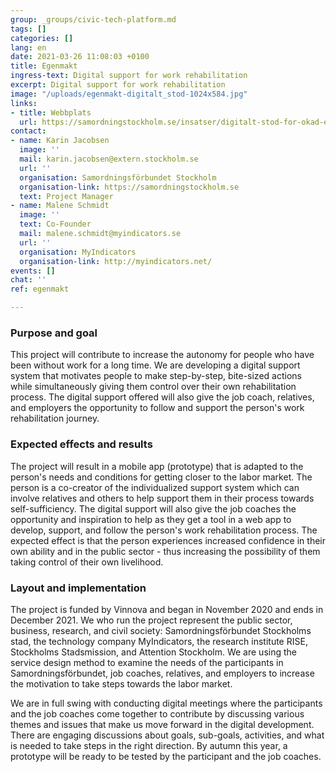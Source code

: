 ```yaml
---
group: _groups/civic-tech-platform.md
tags: []
categories: []
lang: en
date: 2021-03-26 11:08:03 +0100
title: Egenmakt
ingress-text: Digital support for work rehabilitation
excerpt: Digital support for work rehabilitation
image: "/uploads/egenmakt-digitalt_stod-1024x584.jpg"
links:
- title: Webbplats
  url: https://samordningstockholm.se/insatser/digitalt-stod-for-okad-egenmakt/
contact:
- name: Karin Jacobsen
  image: ''
  mail: karin.jacobsen@extern.stockholm.se
  url: ''
  organisation: Samordningsförbundet Stockholm
  organisation-link: https://samordningstockholm.se
  text: Project Manager
- name: Malene Schmidt
  image: ''
  text: Co-Founder
  mail: malene.schmidt@myindicators.se
  url: ''
  organisation: MyIndicators
  organisation-link: http://myindicators.net/
events: []
chat: ''
ref: egenmakt

---
```

### Purpose and goal

This project will contribute to increase the autonomy for people who have been without work for a long time. We are developing a digital support system that motivates people to make step-by-step, bite-sized actions while simultaneously giving them control over their own rehabilitation process. The digital support offered will also give the job coach, relatives, and employers the opportunity to follow and support the person's work rehabilitation journey.

### Expected effects and results

The project will result in a mobile app (prototype) that is adapted to the person's needs and conditions for getting closer to the labor market. The person is a co-creator of the individualized support system which can involve relatives and others to help support them in their process towards self-sufficiency. The digital support will also give the job coaches the opportunity and inspiration to help as they get a tool in a web app to develop, support, and follow the person's work rehabilitation process. The expected effect is that the person experiences increased confidence in their own ability and in the public sector - thus increasing the possibility of them taking control of their own livelihood. 

### Layout and implementation

The project is funded by Vinnova and began in November 2020 and ends in December 2021. We who run the project represent the public sector, business, research, and civil society: Samordningsförbundet Stockholms stad, the technology company MyIndicators, the research institute RISE, Stockholms Stadsmission, and Attention Stockholm. We are using the service design method to examine the needs of the participants in Samordningsförbundet, job coaches, relatives, and employers to increase the motivation to take steps towards the labor market. 

We are in full swing with conducting digital meetings where the participants and the job coaches come together to contribute by discussing various themes and issues that make us move forward in the digital development. There are engaging discussions about goals, sub-goals, activities, and what is needed to take steps in the right direction. By autumn this year, a prototype will be ready to be tested by the participant and the job coaches.